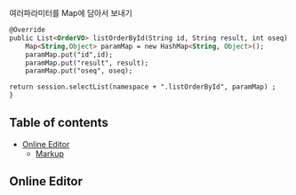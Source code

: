 여러파라미터를 Map에 담아서 보내기

```html
@Override
public List<OrderVO> listOrderById(String id, String result, int oseq) {
	Map<String,Object> paramMap = new HashMap<String, Object>();
	paramMap.put("id",id);
	paramMap.put("result", result);
	paramMap.put("oseq", oseq);

return session.selectList(namespace + ".listOrderById", paramMap) ;
}
```

## Table of contents
- [Online Editor](#online-editor)
	- [Markup](#markup)
	
	



## Online Editor
